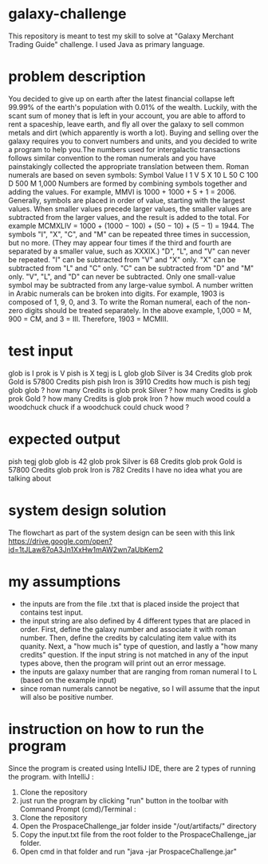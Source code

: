 # galaxy-challenge
This repository is meant to test my skill to solve at "Galaxy Merchant Trading Guide" challenge. I used Java as primary language.

# problem description
You decided to give up on earth after the latest financial collapse left 99.99% of the earth's
population with 0.01% of the wealth. Luckily, with the scant sum of money that is left in your
account, you are able to afford to rent a spaceship, leave earth, and fly all over the galaxy to sell
common metals and dirt (which apparently is worth a lot). Buying and selling over the galaxy
requires you to convert numbers and units, and you decided to write a program to help you.The
numbers used for intergalactic transactions follows similar convention to the roman numerals and
you have painstakingly collected the appropriate translation between them. Roman numerals are
based on seven symbols:
Symbol Value
I 1
V 5
X 10
L 50
C 100
D 500
M 1,000
Numbers are formed by combining symbols together and adding the values. For example, MMVI is
1000 + 1000 + 5 + 1 = 2006. Generally, symbols are placed in order of value, starting with the
largest values. When smaller values precede larger values, the smaller values are subtracted from
the larger values, and the result is added to the total. For example MCMXLIV = 1000 + (1000 −
100) + (50 − 10) + (5 − 1) = 1944.
The symbols "I", "X", "C", and "M" can be repeated three times in succession, but no more. (They
may appear four times if the third and fourth are separated by a smaller value, such as XXXIX.)
"D", "L", and "V" can never be repeated.
"I" can be subtracted from "V" and "X" only. "X" can be subtracted from "L" and "C" only. "C" can
be subtracted from "D" and "M" only. "V", "L", and "D" can never be subtracted.
Only one small-value symbol may be subtracted from any large-value symbol.
A number written in Arabic numerals can be broken into digits. For example, 1903 is composed of
1, 9, 0, and 3. To write the Roman numeral, each of the non-zero digits should be treated separately.
In the above example, 1,000 = M, 900 = CM, and 3 = III. Therefore, 1903 = MCMIII.

# test input
glob is I
prok is V
pish is X
tegj is L 
glob glob Silver is 34 Credits
glob prok Gold is 57800 Credits
pish pish Iron is 3910 Credits
how much is pish tegj glob glob ?
how many Credits is glob prok Silver ?
how many Credits is glob prok Gold ?
how many Credits is glob prok Iron ?
how much wood could a woodchuck chuck if a woodchuck could chuck wood ?

# expected output
pish tegj glob glob is 42
glob prok Silver is 68 Credits
glob prok Gold is 57800 Credits
glob prok Iron is 782 Credits
I have no idea what you are talking about

# system design solution
The flowchart as part of the system design can be seen with this link
https://drive.google.com/open?id=1tJLaw87oA3Jn1XxHw1mAW2wn7aUbKem2

# my assumptions
- the inputs are from the file .txt that is placed inside the project that contains test input.
- the input string are also defined by 4 different types that are placed in order. First, define the galaxy number and associate it with roman number. Then, define the credits by calculating item value with its quanity. Next, a "how much is" type of question, and lastly a "how many credits" question. 
If the input string is not matched in any of the input types above, then the program will print out an error message.
- the inputs are galaxy number that are ranging from roman numeral I to L (based on the example input)
- since roman numerals cannot be negative, so I will assume that the input will also be positive number.

# instruction on how to run the program
Since the program is created using IntelliJ IDE, there are 2 types of running the program.
with IntelliJ : 
1. Clone the repository
2. just run the program by clicking "run" button in the toolbar
with Command Prompt (cmd)/Terminal :
1. Clone the repository
2. Open the ProspaceChallenge_jar folder inside "/out/artifacts/" directory
3. Copy the input.txt file from the root folder to the ProspaceChallenge_jar folder.
4. Open cmd in that folder and run "java -jar ProspaceChallenge.jar"
